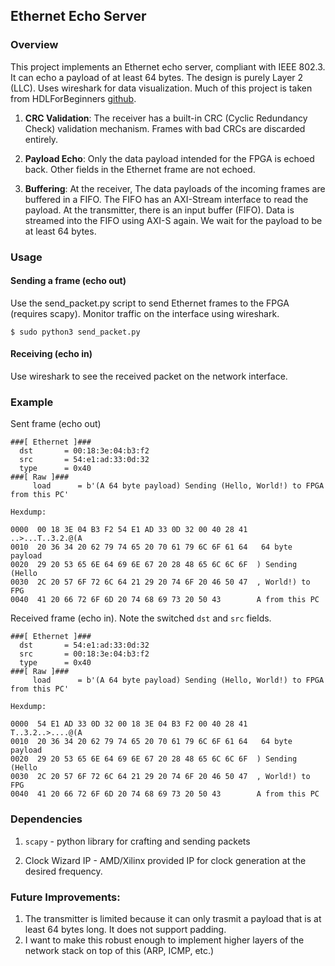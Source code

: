 ## Ethernet Echo Server

### Overview

This project implements an Ethernet echo server, compliant with IEEE 802.3. It can echo a payload of at least 64 bytes. The design is purely Layer 2 (LLC). Uses wireshark for data visualization. Much of this project is taken from HDLForBeginners [github](https://github.com/HDLForBeginners/Toolbox/blob/main/ip_repo/rmii_axis_1_0/src/packet_gen.sv).

1. **CRC Validation**: The receiver has a built-in CRC (Cyclic Redundancy Check) validation mechanism. Frames with bad CRCs are discarded entirely.

2. **Payload Echo**: Only the data payload intended for the FPGA is echoed back. Other fields in the Ethernet frame are not echoed.
3. **Buffering**: At the receiver, The data payloads of the incoming frames are buffered in a FIFO. The FIFO has an AXI-Stream interface to read the payload. At the transmitter, there is an input buffer (FIFO). Data is streamed into the FIFO using AXI-S again. We wait for the payload to be at least 64 bytes.


### Usage

#### Sending a frame (echo out)

Use the send_packet.py script to send Ethernet frames to the FPGA (requires scapy). Monitor traffic on the interface using wireshark.

    $ sudo python3 send_packet.py

#### Receiving (echo in)

Use wireshark to see the received packet on the network interface.

### Example

Sent frame (echo out)

```
###[ Ethernet ]###
  dst       = 00:18:3e:04:b3:f2
  src       = 54:e1:ad:33:0d:32
  type      = 0x40
###[ Raw ]###
     load      = b'(A 64 byte payload) Sending (Hello, World!) to FPGA from this PC'

Hexdump:

0000  00 18 3E 04 B3 F2 54 E1 AD 33 0D 32 00 40 28 41  ..>...T..3.2.@(A
0010  20 36 34 20 62 79 74 65 20 70 61 79 6C 6F 61 64   64 byte payload
0020  29 20 53 65 6E 64 69 6E 67 20 28 48 65 6C 6C 6F  ) Sending (Hello
0030  2C 20 57 6F 72 6C 64 21 29 20 74 6F 20 46 50 47  , World!) to FPG
0040  41 20 66 72 6F 6D 20 74 68 69 73 20 50 43        A from this PC

```

Received frame (echo in). Note the switched ```dst``` and ```src``` fields.
```
###[ Ethernet ]###
  dst       = 54:e1:ad:33:0d:32
  src       = 00:18:3e:04:b3:f2
  type      = 0x40
###[ Raw ]###
     load      = b'(A 64 byte payload) Sending (Hello, World!) to FPGA from this PC'

Hexdump:

0000  54 E1 AD 33 0D 32 00 18 3E 04 B3 F2 00 40 28 41  T..3.2..>....@(A
0010  20 36 34 20 62 79 74 65 20 70 61 79 6C 6F 61 64   64 byte payload
0020  29 20 53 65 6E 64 69 6E 67 20 28 48 65 6C 6C 6F  ) Sending (Hello
0030  2C 20 57 6F 72 6C 64 21 29 20 74 6F 20 46 50 47  , World!) to FPG
0040  41 20 66 72 6F 6D 20 74 68 69 73 20 50 43        A from this PC

```

### Dependencies

1. ```scapy``` - python library for crafting and sending packets

2. Clock Wizard IP - AMD/Xilinx provided IP for clock generation at the desired frequency.

### Future Improvements:

1. The transmitter is limited because it can only trasmit a payload that is at least 64 bytes long. It does not support padding.
2. I want to make this robust enough to implement higher layers of the network stack on top of this (ARP, ICMP, etc.)
